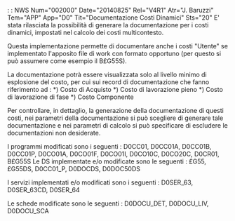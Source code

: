  :  : NWS Num="002000" Date="20140825" Rel="V4R1" Atr="J. Baruzzi" Tem="APP" App="D0" Tit="Documentazione Costi Dinamici" Sts="20"
E' stata rilasciata la possibilità di generare la documentazione per i costi dinamici, impostati nel
calcolo dei costi multicontesto.

Questa implementazione permette di documentare anche i costi "Utente" se implementato l'apposito file di work con formato opportuno (per questo si può assumere come esempio il B£G55S).

La documentazione potrà essere visualizzata solo al livello minimo di esplosione del costo, per cui
sui record di documentazione che fanno riferimento ad : 
\*) Costo di Acquisto
\*) Costo di lavorazione pieno
\*) Costo di lavorazione di fase
\*) Costo Componente

Per controllare, in dettaglio, la generazione della documentazione di questi costi, nei parametri della documentazione si può scegliere di generare tale documentazione e nei parametri di calcolo si può specificare di escludere le documentazioni non desiderate.

I programmi modificati sono i seguenti : 
D0CC01, D0CC01A, D0CC01B, D0CC01P, D0CO01A, D0CO01F, D0CO01I, D0CO10C, D0CO20C, D0CR01, B£G55S 
Le DS implementate e/o modificate sono le seguenti : 
£G55, £G55DS, D0CC01_P, D0DOCDS, D0DOC50DS

I servizi implementati e/o modificati sono i seguenti : 
D0SER_63, D0SER_63CD, D0SER_64

Le schede modificate sono le seguenti : 
D0DOCU_DET, D0DOCU_LIV, D0DOCU_SCA
